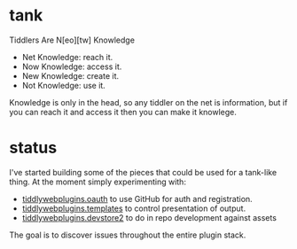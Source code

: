 tank
====

Tiddlers Are N[eo][tw] Knowledge

* Net Knowledge: reach it.
* Now Knowledge: access it.
* New Knowledge: create it.
* Not Knowledge: use it.

Knowledge is only in the head, so any tiddler on the net is information,
but if you can reach it and access it then you can make it knowlege.

status
======

I've started building some of the pieces that could be used for a
tank-like thing. At the moment simply experimenting with:

* [tiddlywebplugins.oauth](https://github.com/cdent/tiddlywebplugins.oauth)
  to use GitHub for auth and registration.
* [tiddlywebplugins.templates](https://github.com/tiddlyweb/tiddlywebplugins.templates)
  to control presentation of output.
* [tiddlywebplugins.devstore2](https://github.com/tiddlyweb/tiddlywebplugins.devstore2)
  to do in repo development against assets

The goal is to discover issues throughout the entire plugin stack.
